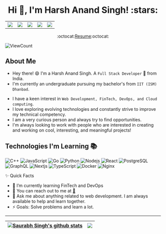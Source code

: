<!-- # Hi there , I'am **Harsh Anand Singh** -->
<h1 align="center">Hi 👋, I'm Harsh Anand Singh! :stars:</h1>


<table align="center" style="border-collapse: collapse;">
  <tr>
    <td style="border: none;"><a href="https://www.linkedin.com/in/harsh-anand-singh-66a113210/"><img src="https://img.shields.io/badge/linkedin-%230077B5.svg?&style=for-the-badge&logo=linkedin&logoColor=white" /></a></td>
    <td style="border: none;"><a href="https://stackoverflow.com/users/23025053/harsh-anand-singh/"><img src="https://img.shields.io/badge/stackoverflow-%23FF5722.svg?&style=for-the-badge&logo=stackoverflow&logoColor=white" /></a></td>
    <td style="border: none;"><a href="https://www.instagram.com/harsh_786_anand/"><img src="https://img.shields.io/badge/instagram-%23E4405F.svg?&style=for-the-badge&logo=instagram&logoColor=white" /></a></td>
    <td style="border: none;"><a href="mailto:harsh786anand@gmail.com"><img src="https://img.shields.io/badge/Gmail-D14836?style=for-the-badge&logo=gmail&logoColor=white" /></a></td>
    <td style="border: none;"><a href="https://leetcode.com/harsh786anand/"><img src="https://img.shields.io/badge/-LeetCode-FFA116?style=for-the-badge&logo=LeetCode&logoColor=black" /></a></td>
  </tr>
</table>

<p align="center"> :octocat:<a href="https://drive.google.com/file/d/1j4wrBB9w6WfKr9B-Si3xJVYkALzs9nfJ/view?usp=sharing">Resume</a>:octocat: </p>

![ViewCount](https://views.whatilearened.today/views/github/Harsh-Anand-Singh/Harsh-Anand-Singh.svg?cache=remove)

## About Me
- Hey there! :smile: I'm a Harsh Anand Singh. A `Full Stack Developer` 🚀 from India. 
- I'm currently an undergraduate pursuing my bachelor's from `IIT (ISM) Dhanbad`.
<!-- - I am a passionate programmer competing across different competitive programming platforms.  -->
- I have a keen interest in `Web Development, FinTech, DevOps, and Cloud computing`. 
- I love exploring evolving technologies and constantly strive to improve my technical competency.
- I am a very curious person and always try to find opportunities. 
- I'm always looking to work with people who are interested in creating and working on cool, interesting, and meaningful projects!

## Technologies I'm Learning :books:

![C++](https://img.shields.io/badge/-C++-%23CC6699?style=flat-square&logo=cplusplus&logoColor=ffffff)
![JavaScript](https://img.shields.io/badge/-JavaScript-%23F7DF1C?style=flat-square&logo=javascript&logoColor=000000&color=d1b01f)
![Go](https://img.shields.io/badge/-Go-0891b2?style=flat-square&logo=go&logoColor=ffffff)
![Python](https://img.shields.io/badge/-Python-blue?style=flat-square&logo=python&logoColor=ffffff)
![Nodejs](https://img.shields.io/badge/-Nodejs-16a34a?style=flat-square&logo=Node.js&logoColor=ffffff)
![React](https://img.shields.io/badge/-React-black?style=flat-square&logo=react)
![PostgreSQL](https://img.shields.io/badge/-PostgreSQL-336791?style=flat-square&logo=postgresql&logoColor=ffffff)
![GraphQL](https://img.shields.io/badge/-GraphQL-E10098?style=flat-square&logo=graphql&logoColor=ffffff)
![Nextjs](https://img.shields.io/badge/-Next.Js-black?style=flat-square&logo=next.js&logoColor=ffffff)
![TypeScript](https://img.shields.io/badge/-TypeScript-gray?style=flat-square&logo=typescript)
![Docker](https://img.shields.io/badge/-Docker-black?style=flat-square&logo=docker)
![Nginx](https://img.shields.io/badge/-Nginx-16a34a?style=flat-square&logo=nginx)


✨ Quick Facts
- 🤔 I’m currently learning FinTech and DevOps
- 📧 You can reach out to me at <a href="mailto:harsh786anand@gmail.com">🔗</a>
- 💬 Ask me about anything related to web development. I am always available to help and learn together.
- ⚡ Goals: Solve problems and learn a lot.

<hr/>

| <a href="#"><img align="center" src="https://github-readme-stats.vercel.app/api?username=Harsh-Anand-Singh&show_icons=true&include_all_commits=true&theme=buefy&hide_border=true" alt="Saurabh Singh's github stats" /></a> | <a href="#"><img align="center" src="https://github-readme-stats.vercel.app/api/top-langs/?username=Harsh-Anand-Singh&layout=compact&theme=buefy&hide_border=true" /></a> |
| ------------- | ------------- |
